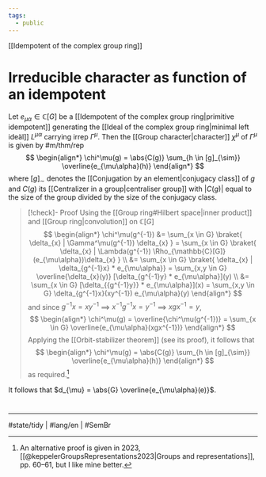 ```yaml
---
tags:
  - public
---
```

[[Idempotent of the complex group ring]]
# Irreducible character as function of an idempotent

Let $e_{\mu\alpha} \in \mathbb{C}[G]$ be a [[Idempotent of the complex group ring|primitive idempotent]] generating the [[Ideal of the complex group ring|minimal left ideäl]] $L^{\mu\alpha}$ carrying irrep $\Gamma^\mu$.
Then the [[Group character|character]] $\chi^\mu$ of $\Gamma^\mu$ is given by #m/thm/rep
$$
\begin{align*}
\chi^\mu(g) = \abs{C(g)} \sum_{h \in [g]_{\sim}} \overline{e_{\mu\alpha}(h)}
\end{align*}
$$
where $[g]_{\sim}$ denotes the [[Conjugation by an element|conjugacy class]] of $g$ and $C(g)$ its [[Centralizer in a group|centraliser group]] with $|C(g)|$ equal to the size of the group divided by the size of the conjugacy class.

> [!check]- Proof
> Using the [[Group ring#Hilbert space|inner product]] and [[Group ring|convolution]] on $\mathbb{C}[G]$ 
> $$
> \begin{align*}
> \chi^\mu(g^{-1}) &= \sum_{x \in G} \braket{ \delta_{x} | \Gamma^\mu(g^{-1}) \delta_{x} } = \sum_{x \in G} \braket{ \delta_{x} | \Lambda(g^{-1}) \Rho_{\mathbb{C}[G]}(e_{\mu\alpha})\delta_{x} } \\
> &= \sum_{x \in G} \braket{ \delta_{x} | \delta_{g^{-1}x} * e_{\mu\alpha}}
> = \sum_{x,y \in G} \overline{\delta_{x}(y)} [\delta_{g^{-1}y} * e_{\mu\alpha}](y) \\
> &= \sum_{x \in G} [\delta_{{g^{-1}y}} * e_{\mu\alpha}](x) = \sum_{x,y \in G} \delta_{g^{-1}x}(xy^{-1}) e_{\mu\alpha}(y)
> \end{align*}
> $$
> and since $g^{-1}x = xy^{-1}$ $\implies$ $x^{-1}g^{-1}x = y^{-1}$ $\implies$ $xgx^{-1} = y$,
> $$
> \begin{align*}
> \chi^\mu(g) = \overline{\chi^\mu(g^{-1})} = \sum_{x \in G} \overline{e_{\mu\alpha}(xgx^{-1})}
> \end{align*}
> $$
> Applying the [[Orbit-stabilizer theorem]] (see its proof), it follows that
> $$
> \begin{align*}
> \chi^\mu(g) = \abs{C(g)} \sum_{h \in [g]_{\sim}} \overline{e_{\mu\alpha}(h)}
> \end{align*}
> $$
> as required.[^kep]
> <span class="QED"/>

It follows that $d_{\mu} = \abs{G} \overline{e_{\mu\alpha}(e)}$.

[^kep]: An alternative proof is given in 2023, [[@keppelerGroupsRepresentations2023|Groups and representations]], pp. 60–61, but I like mine better.

#
---
#state/tidy | #lang/en | #SemBr
